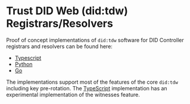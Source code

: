 # Trust DID Web (did:tdw) Registrars/Resolvers

Proof of concept implementations of `did:tdw` software for DID Controller registrars and resolvers can be found here:

- [Typescript](https://github.com/decentralized-identity/trustdidweb-ts)
- [Python](https://github.com/decentralized-identity/trustdidweb-py)
- [Go](https://github.com/nuts-foundation/trustdidweb-go)

The implementations support most of the features of the core `did:tdw` including
key pre-rotation. The [TypeScript](https://github.com/decentralized-identity/trustdidweb-ts) implementation has an experimental
implementation of the witnesses feature.
